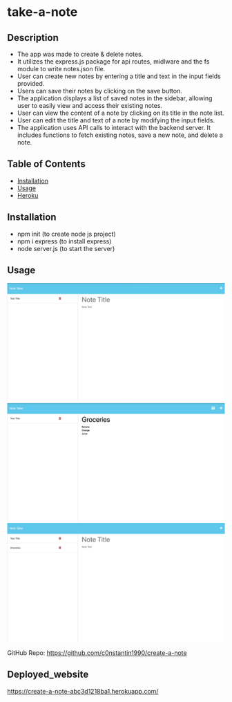 # take-a-note

## Description

- The app was made to create & delete notes.
- It utilizes the express.js package for api routes, midlware and the fs module to write notes.json file.
- User can create new notes by entering a title and text in the input fields provided.
- Users can save their notes by clicking on the save button.
- The application displays a list of saved notes in the sidebar, allowing user to easily view and access their existing notes.
- User can view the content of a note by clicking on its title in the note list.
- User can edit the title and text of a note by modifying the input fields.
- The application uses API calls to interact with the backend server. It includes functions to fetch existing notes, save a new note, and delete a note.

## Table of Contents

- [Installation](#installation)
- [Usage](#usage)
- [Heroku](#Deployed_website)

## Installation

- npm init (to create node js project)
- npm i express (to install express)
- node server.js (to start the server)

## Usage

![Initial](/screenshots/initial.jpeg)
![Create](/screenshots/create.jpeg)
![Save](/screenshots/save.jpeg)

GitHub Repo: https://github.com/c0nstantin1990/create-a-note

## Deployed_website

https://create-a-note-abc3d1218ba1.herokuapp.com/
